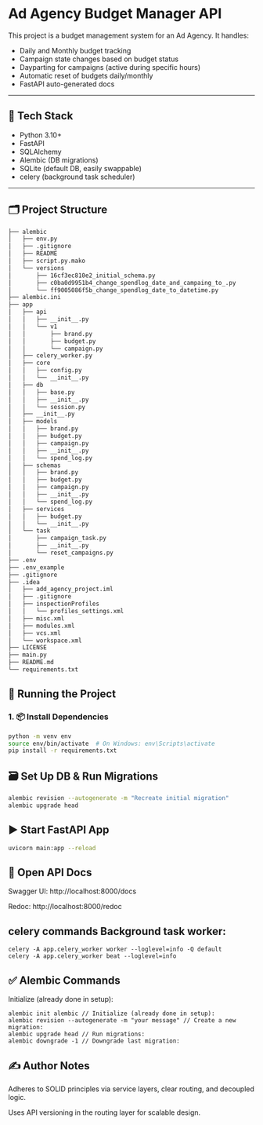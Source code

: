 # Ad Agency Budget Manager API

This project is a budget management system for an Ad Agency. It handles:
- Daily and Monthly budget tracking
- Campaign state changes based on budget status
- Dayparting for campaigns (active during specific hours)
- Automatic reset of budgets daily/monthly
- FastAPI auto-generated docs

---

## 🔧 Tech Stack

- Python 3.10+
- FastAPI
- SQLAlchemy
- Alembic (DB migrations)
- SQLite (default DB, easily swappable)
- celery (background task scheduler)
---

## 🗂 Project Structure

```bash
├── alembic
│   ├── env.py
│   ├── .gitignore
│   ├── README
│   ├── script.py.mako
│   └── versions
│       ├── 16cf3ec810e2_initial_schema.py
│       ├── c0ba0d9951b4_change_spendlog_date_and_campaing_to_.py
│       └── ff9005086f5b_change_spendlog_date_to_datetime.py
├── alembic.ini
├── app
│   ├── api
│   │   ├── __init__.py
│   │   └── v1
│   │       ├── brand.py
│   │       ├── budget.py
│   │       └── campaign.py
│   ├── celery_worker.py
│   ├── core
│   │   ├── config.py
│   │   └── __init__.py
│   ├── db
│   │   ├── base.py
│   │   ├── __init__.py
│   │   └── session.py
│   ├── __init__.py
│   ├── models
│   │   ├── brand.py
│   │   ├── budget.py
│   │   ├── campaign.py
│   │   ├── __init__.py
│   │   └── spend_log.py
│   ├── schemas
│   │   ├── brand.py
│   │   ├── budget.py
│   │   ├── campaign.py
│   │   ├── __init__.py
│   │   └── spend_log.py
│   ├── services
│   │   ├── budget.py
│   │   └── __init__.py
│   └── task
│       ├── campaign_task.py
│       ├── __init__.py
│       └── reset_campaigns.py
├── .env
├── .env_example
├── .gitignore
├── .idea
│   ├── add_agency_project.iml
│   ├── .gitignore
│   ├── inspectionProfiles
│   │   └── profiles_settings.xml
│   ├── misc.xml
│   ├── modules.xml
│   ├── vcs.xml
│   └── workspace.xml
├── LICENSE
├── main.py
├── README.md
└── requirements.txt

```
## 🚀 Running the Project
### 1. 📦 Install Dependencies

```bash
python -m venv env
source env/bin/activate  # On Windows: env\Scripts\activate
pip install -r requirements.txt
```

##  🗃️ Set Up DB & Run Migrations
```bash
alembic revision --autogenerate -m "Recreate initial migration"
alembic upgrade head
```
## ▶️ Start FastAPI App
```bash
uvicorn main:app --reload

```
## 📄 Open API Docs
Swagger UI: http://localhost:8000/docs

Redoc: http://localhost:8000/redoc

## celery commands Background task worker:
```
celery -A app.celery_worker worker --loglevel=info -Q default
celery -A app.celery_worker beat --loglevel=info   
```
## ✅ Alembic Commands
Initialize (already done in setup):
```commandline
alembic init alembic // Initialize (already done in setup):
alembic revision --autogenerate -m "your message" // Create a new migration:
alembic upgrade head // Run migrations:
alembic downgrade -1 // Downgrade last migration:

```
## ✍️ Author Notes
Adheres to SOLID principles via service layers, clear routing, and decoupled logic.

Uses API versioning in the routing layer for scalable design.